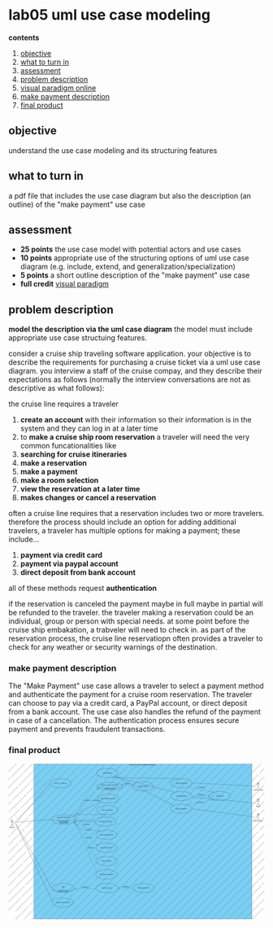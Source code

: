 # lab05 uml use case modeling

**contents**

1.  [objective](#objective)
2.  [what to turn in](#what-to-turn-in)
3.  [assessment](#assessment)
4.  [problem description](#problem-description)
5.  [visual paradigm online](#visual-paradigm-online)
6.  [make payment description](#make-payment-description)
7.  [final product](#final-product)

## objective

understand the use case modeling and its structuring features

## what to turn in

a pdf file that includes the use case diagram but also the description (an outline) of the "make payment" use case

## assessment

-  **25 points** the use case model with potential actors and use cases
-  **10 points** appropriate use of the structuring options of uml use case diagram (e.g. include, extend, and generalization/specialization)
-  **5 points** a short outline description of the "make payment" use case
-  **full credit** [visual paradigm](https://www.visual-paradigm.com/download/?platform=macosx&arch=aarch64)

## problem description

**model the description via the uml case diagram**  the model must include appropriate use case structuing features.

consider a cruise ship traveling software application.  your objective is to describe the requirements for purchasing a cruise ticket via a uml use case diagram.  you interview a staff of the cruise compay, and they describe their expectations as follows (normally the interview conversations are not as descriptive as what follows):  

the cruise line requires a traveler 

1.  **create an account** with their information so their information is in the system and they can log in at a later time
2.  to **make a cruise ship room reservation** a traveler will need the very common funcationalities like
3.  **searching for cruise itineraries**
4.  **make a reservation**
5.  **make a payment**
6.  **make a room selection**
7.  **view the reservation at a later time**
8.  **makes changes or cancel a reservation**

often a cruise line requires that a reservation includes two or more travelers.  therefore the process should include an option for adding additional travelers, a traveler has multiple options for making a payment; these include...

1.  **payment via credit card**
2.  **payment via paypal account**
3.  **direct deposit from bank account**

all of these methods request **authentication**

if the reservation is canceled the payment maybe in full maybe in partial will be refunded to the traveler.  the traveler making a reservation could be an individual, group or person with special needs.  at some point before the cruise ship embakation, a trabveler will need to check in. as part of the reservation process, the cruise line reservatiopn often provides a traveler to check for any weather or security warnings of the destination.

### make payment description

The "Make Payment" use case allows a traveler to select a payment method and authenticate the payment for a cruise room reservation. The traveler can choose to pay via a credit card, a PayPal account, or direct deposit from a bank account. The use case also handles the refund of the payment in case of a cancellation. The authentication process ensures secure payment and prevents fraudulent transactions.

### final product

![uml use case diagram](./lab05.jpg)
